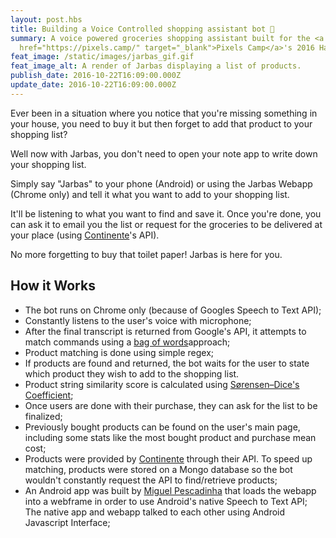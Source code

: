 ```yaml
---
layout: post.hbs
title: Building a Voice Controlled shopping assistant bot 🛒
summary: A voice powered groceries shopping assistant built for the <a
  href="https://pixels.camp/" target="_blank">Pixels Camp</a>'s 2016 Hackathon.
feat_image: /static/images/jarbas_gif.gif
feat_image_alt: A render of Jarbas displaying a list of products.
publish_date: 2016-10-22T16:09:00.000Z
update_date: 2016-10-22T16:09:00.000Z
---
```

Ever been in a situation where you notice that you're missing something in your house, you need to buy it but then forget to add that product to your shopping list?

Well now with Jarbas, you don't need to open your note app to write down your shopping list.

Simply say "Jarbas" to your phone (Android) or using the Jarbas Webapp (Chrome only) and tell it what you want to add to your shopping list.

It'll be listening to what you want to find and save it. Once you're done, you can ask it to email you the list or request for the groceries to be delivered at your place (using <a href="https://www.continente.pt/" target="_blank">Continente</a>'s API). 

No more forgetting to buy that toilet paper! Jarbas is here for you.

## How it Works

* The bot runs on Chrome only (because of Googles Speech to Text API);
* Constantly listens to the user's voice with microphone;
* After the final transcript is returned from Google's API, it attempts to match commands using a [](https://en.wikipedia.org/wiki/Bag-of-words_model)<a href="https://en.wikipedia.org/wiki/Bag-of-words_model" target="_blank">bag of words</a>approach;
* Product matching is done using simple regex;
* If products are found and returned, the bot waits for the user to state which product they wish to add to the shopping list.
* Product string similarity score is calculated using <a href="https://en.wikipedia.org/wiki/S%C3%B8rensen%E2%80%93Dice_coefficient" target="_blank">Sørensen–Dice's Coefficient</a>;
* Once users are done with their purchase, they can ask for the list to be finalized;
* Previously bought products can be found on the user's main page, including some stats like the most bought product and purchase mean cost;
* Products were provided by [](http://continente.pt/)<a href="https://www.continente.pt/" target="_blank">Continente</a> through their API. To speed up matching, products were stored on a Mongo database so the bot wouldn't constantly request the API to find/retrieve products;
* An Android app was built by <a href="https://www.linkedin.com/in/miguelpescadinha/" target="_blank">Miguel Pescadinha</a> that loads the webapp into a webframe in order to use Android's native Speech to Text API; The native app and webapp talked to each other using Android Javascript Interface;